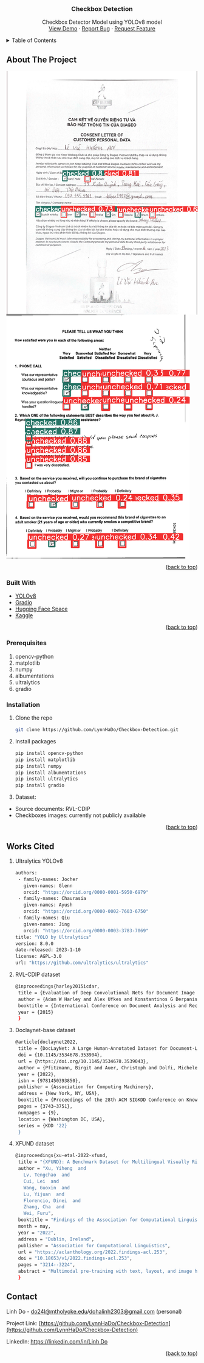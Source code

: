 <div id="top"></div>

<!-- PROJECT SHIELDS -->
<!--
*** I'm using markdown "reference style" links for readability.
*** Reference links are enclosed in brackets [ ] instead of parentheses ( ).
*** See the bottom of this document for the declaration of the reference variables
*** for contributors-url, forks-url, etc. This is an optional, concise syntax you may use.
*** https://www.markdownguide.org/basic-syntax/#reference-style-links
-->


<!-- PROJECT LOGO -->
<br />
<div align="center">

<h3 align="center">Checkbox Detection</h3>

  <p align="center">
    Checkbox Detector Model using YOLOv8 model
    <br />
    <a href="https://huggingface.co/spaces/linhdo/checkbox-detector">View Demo</a>
    ·
    <a href="https://github.com/LynnHaDo/Document-Layout-Analysis/issues">Report Bug</a>
    ·
    <a href="https://github.com/LynnHaDo/Document-Layout-Analysis/issues">Request Feature</a>
  </p>
</div>

<!-- TABLE OF CONTENTS -->
<details>
  <summary>Table of Contents</summary>
  <ol>
    <li>
      <a href="#about-the-project">About The Project</a>
      <ul>
        <li><a href="#built-with">Built With</a></li>
      </ul>
    </li>
    <li>
      <a href="#getting-started">Getting Started</a>
      <ul>
        <li><a href="#prerequisites">Prerequisites</a></li>
        <li><a href="#installation">Installation</a></li>
      </ul>
    </li>
    <li><a href="#works-cited">Works Cited</a></li>
    <li><a href="#contact">Contact</a></li>
  </ol>
</details>

<!-- ABOUT THE PROJECT -->
## About The Project

<img src="demo/image.png" height=640 align = "center"/>
<img src="demo/image_1.png" height=640 align = "center"/>

<p align="right">(<a href="#top">back to top</a>)</p>


### Built With

* [YOLOv8](https://ultralytics.com/yolov8)
* [Gradio](https://www.gradio.app/)
* [Hugging Face Space](https://huggingface.co/spaces)
* [Kaggle](https://www.kaggle.com/)

<p align="right">(<a href="#top">back to top</a>)</p>

<!-- GETTING STARTED -->
### Prerequisites

1. opencv-python
2. matplotlib
3. numpy
4. albumentations
5. ultralytics
6. gradio

### Installation

1. Clone the repo
   
   ```sh
   git clone https://github.com/LynnHaDo/Checkbox-Detection.git
   ```
   
2. Install packages
   
   ```sh
   pip install opencv-python
   pip install matplotlib
   pip install numpy
   pip install albumentations
   pip install ultralytics
   pip install gradio
   ```
3. Dataset:

- Source documents: RVL-CDIP
- Checkboxes images: currently not publicly available

<p align="right">(<a href="#top">back to top</a>)</p>

<!-- WORKS CITED -->
## Works Cited

1. Ultralytics YOLOv8
   
   ```sh
   authors:
    - family-names: Jocher
      given-names: Glenn
      orcid: "https://orcid.org/0000-0001-5950-6979"
    - family-names: Chaurasia
      given-names: Ayush
      orcid: "https://orcid.org/0000-0002-7603-6750"
    - family-names: Qiu
      given-names: Jing
      orcid: "https://orcid.org/0000-0003-3783-7069"
   title: "YOLO by Ultralytics"
   version: 8.0.0
   date-released: 2023-1-10
   license: AGPL-3.0
   url: "https://github.com/ultralytics/ultralytics"
   ```
   
2. RVL-CDIP dataset
   
   ```sh
   @inproceedings{harley2015icdar,
    title = {Evaluation of Deep Convolutional Nets for Document Image Classification and Retrieval},
    author = {Adam W Harley and Alex Ufkes and Konstantinos G Derpanis},
    booktitle = {International Conference on Document Analysis and Recognition ({ICDAR})}},
    year = {2015}
    }
   ```
   
3. Doclaynet-base dataset

   ```sh
   @article{doclaynet2022,
    title = {DocLayNet: A Large Human-Annotated Dataset for Document-Layout Segmentation},
    doi = {10.1145/3534678.353904},
    url = {https://doi.org/10.1145/3534678.3539043},
    author = {Pfitzmann, Birgit and Auer, Christoph and Dolfi, Michele and Nassar, Ahmed S and Staar, Peter W J},
    year = {2022},
    isbn = {9781450393850},
    publisher = {Association for Computing Machinery},
    address = {New York, NY, USA},
    booktitle = {Proceedings of the 28th ACM SIGKDD Conference on Knowledge Discovery and Data Mining},
    pages = {3743–3751},
    numpages = {9},
    location = {Washington DC, USA},
    series = {KDD '22}
    }
   ```

4. XFUND dataset
   
   ```sh
   @inproceedings{xu-etal-2022-xfund,
    title = "{XFUND}: A Benchmark Dataset for Multilingual Visually Rich Form Understanding",
    author = "Xu, Yiheng  and
      Lv, Tengchao  and
      Cui, Lei  and
      Wang, Guoxin  and
      Lu, Yijuan  and
      Florencio, Dinei  and
      Zhang, Cha  and
      Wei, Furu",
    booktitle = "Findings of the Association for Computational Linguistics: ACL 2022",
    month = may,
    year = "2022",
    address = "Dublin, Ireland",
    publisher = "Association for Computational Linguistics",
    url = "https://aclanthology.org/2022.findings-acl.253",
    doi = "10.18653/v1/2022.findings-acl.253",
    pages = "3214--3224",
    abstract = "Multimodal pre-training with text, layout, and image has achieved SOTA performance for visually rich document understanding tasks recently, which demonstrates the great potential for joint learning across different modalities. However, the existed research work has focused only on the English domain while neglecting the importance of multilingual generalization. In this paper, we introduce a human-annotated multilingual form understanding benchmark dataset named XFUND, which includes form understanding samples in 7 languages (Chinese, Japanese, Spanish, French, Italian, German, Portuguese). Meanwhile, we present LayoutXLM, a multimodal pre-trained model for multilingual document understanding, which aims to bridge the language barriers for visually rich document understanding. Experimental results show that the LayoutXLM model has significantly outperformed the existing SOTA cross-lingual pre-trained models on the XFUND dataset. The XFUND dataset and the pre-trained LayoutXLM model have been publicly available at https://aka.ms/layoutxlm.",
    }
   ```

<!-- CONTACT -->
## Contact

Linh Do - do24l@mtholyoke.edu/dohalinh2303@gmail.com (personal)

Project Link: [https://github.com/LynnHaDo/Checkbox-Detection](https://github.com/LynnHaDo/Checkbox-Detection)

LinkedIn: [https://linkedin.com/in/Linh Do](https://www.linkedin.com/in/linh-do-0327371b2/)

<p align="right">(<a href="#top">back to top</a>)</p>

